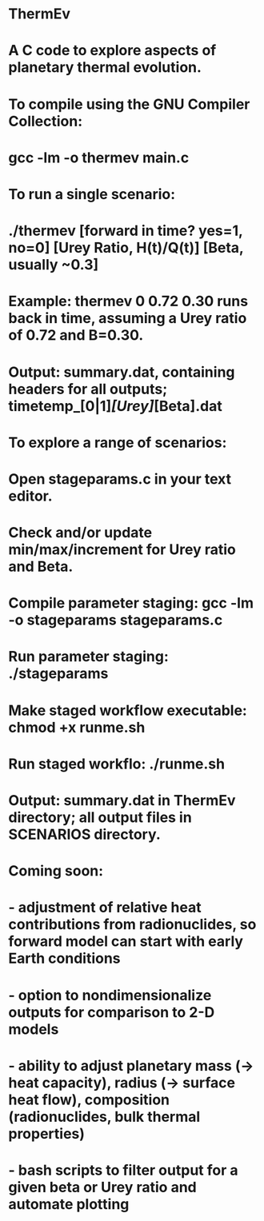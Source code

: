 # ThermEv

# A C code to explore aspects of planetary thermal evolution.

# To compile using the GNU Compiler Collection:
# gcc -lm -o thermev main.c

# To run a single scenario:
# ./thermev [forward in time? yes=1, no=0] [Urey Ratio, H(t)/Q(t)] [Beta, usually ~0.3]
# Example: thermev 0 0.72 0.30 runs back in time, assuming a Urey ratio of 0.72 and B=0.30.
# Output: summary.dat, containing headers for all outputs; timetemp_[0|1]_[Urey]_[Beta].dat

# To explore a range of scenarios:
# Open stageparams.c in your text editor.
# Check and/or update min/max/increment for Urey ratio and Beta.
# Compile parameter staging: gcc -lm -o stageparams stageparams.c
# Run parameter staging: ./stageparams
# Make staged workflow executable: chmod +x runme.sh
# Run staged workflo: ./runme.sh
# Output: summary.dat in ThermEv directory; all output files in SCENARIOS directory.

# Coming soon:
#  - adjustment of relative heat contributions from radionuclides, so forward model can start with early Earth conditions
#  - option to nondimensionalize outputs for comparison to 2-D models
#  - ability to adjust planetary mass (-> heat capacity), radius (-> surface heat flow), composition (radionuclides, bulk thermal properties)
#  - bash scripts to filter output for a given beta or Urey ratio and automate plotting

